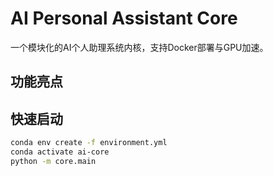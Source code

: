<!--
 * @Author: @ydzat
 * @Date: 2025-01-31 22:06:43
 * @LastEditors: @ydzat
 * @LastEditTime: 2025-01-31 22:11:57
 * @Description:
-->
# AI Personal Assistant Core

一个模块化的AI个人助理系统内核，支持Docker部署与GPU加速。

## 功能亮点

## 快速启动
```bash
conda env create -f environment.yml
conda activate ai-core
python -m core.main
```
